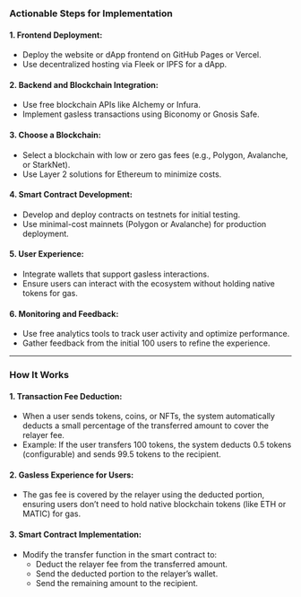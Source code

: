 ### Actionable Steps for Implementation

#### 1. Frontend Deployment:
- Deploy the website or dApp frontend on GitHub Pages or Vercel.
- Use decentralized hosting via Fleek or IPFS for a dApp.

#### 2. Backend and Blockchain Integration:
- Use free blockchain APIs like Alchemy or Infura.
- Implement gasless transactions using Biconomy or Gnosis Safe.

#### 3. Choose a Blockchain:
- Select a blockchain with low or zero gas fees (e.g., Polygon, Avalanche, or StarkNet).
- Use Layer 2 solutions for Ethereum to minimize costs.

#### 4. Smart Contract Development:
- Develop and deploy contracts on testnets for initial testing.
- Use minimal-cost mainnets (Polygon or Avalanche) for production deployment.

#### 5. User Experience:
- Integrate wallets that support gasless interactions.
- Ensure users can interact with the ecosystem without holding native tokens for gas.

#### 6. Monitoring and Feedback:
- Use free analytics tools to track user activity and optimize performance.
- Gather feedback from the initial 100 users to refine the experience.

---

### How It Works

#### 1. Transaction Fee Deduction:
- When a user sends tokens, coins, or NFTs, the system automatically deducts a small percentage of the transferred amount to cover the relayer fee.
- Example: If the user transfers 100 tokens, the system deducts 0.5 tokens (configurable) and sends 99.5 tokens to the recipient.

#### 2. Gasless Experience for Users:
- The gas fee is covered by the relayer using the deducted portion, ensuring users don’t need to hold native blockchain tokens (like ETH or MATIC) for gas.

#### 3. Smart Contract Implementation:
- Modify the transfer function in the smart contract to:
  - Deduct the relayer fee from the transferred amount.
  - Send the deducted portion to the relayer’s wallet.
  - Send the remaining amount to the recipient.